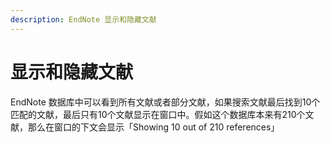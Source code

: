 ```yaml
---
description: EndNote 显示和隐藏文献
---
```


# 显示和隐藏文献

EndNote 数据库中可以看到所有文献或者部分文献，如果搜索文献最后找到10个匹配的文献，最后只有10个文献显示在窗口中。假如这个数据库本来有210个文献，那么在窗口的下文会显示「Showing 10 out of 210 references」

